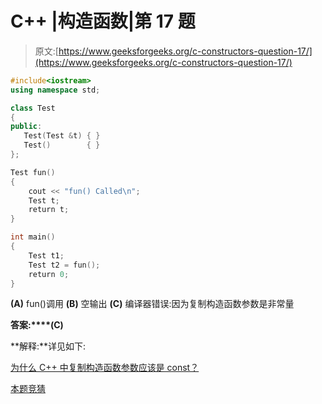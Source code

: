 # C++ |构造函数|第 17 题

> 原文:[https://www.geeksforgeeks.org/c-constructors-question-17/](https://www.geeksforgeeks.org/c-constructors-question-17/)

```cpp
#include<iostream>
using namespace std;

class Test
{
public:
   Test(Test &t) { }
   Test()        { }
};

Test fun()
{
    cout << "fun() Called\n";
    Test t;
    return t;
}

int main()
{
    Test t1;
    Test t2 = fun();
    return 0;
}
```

**(A)** fun()调用
**(B)** 空输出
**(C)** 编译器错误:因为复制构造函数参数是非常量

**答案:****(C)**

**解释:**详见如下:

[为什么 C++ 中复制构造函数参数应该是 const？](https://www.geeksforgeeks.org/copy-constructor-argument-const/)

[本题竞猜](https://www.geeksforgeeks.org/quiz-corner-gq/)